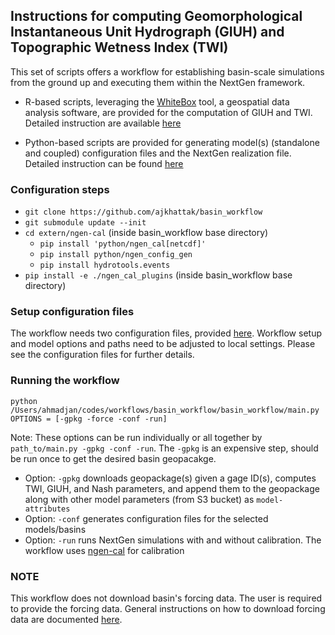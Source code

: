 ## Instructions for computing Geomorphological Instantaneous Unit Hydrograph (GIUH) and Topographic Wetness Index (TWI)
This set of scripts offers a workflow for establishing basin-scale simulations from the ground up 
and executing them within the NextGen framework.

- R-based scripts, leveraging the [WhiteBox](https://www.whiteboxgeo.com/manual/wbw-user-manual/book/tool_help.html) tool, a geospatial data analysis software,
  are provided for the computation of GIUH and TWI.
  Detailed instruction are available [here](https://github.com/ajkhattak/SoilMoistureProfiles/tree/ajk/auto_py_script/basin_workflow/giuh_twi/main.R)
  
- Python-based scripts are provided for generating model(s) (standalone and coupled) configuration files and the
  NextGen realization file. Detailed instruction can be found [here](https://github.com/ajkhattak/SoilMoistureProfiles/tree/ajk/auto_py_script/basin_workflow/generate_files/main.py)


### Configuration steps
  - `git clone https://github.com/ajkhattak/basin_workflow`
  - `git submodule update --init`
  - `cd extern/ngen-cal` (inside basin_workflow base directory)
    - `pip install 'python/ngen_cal[netcdf]'`
    - `pip install python/ngen_config_gen`
    - `pip install hydrotools.events`
  - `pip install -e ./ngen_cal_plugins` (inside basin_workflow base directory)

### Setup configuration files
The workflow needs two configuration files, provided [here](https://github.com/ajkhattak/basin_workflow/blob/master/basin_workflow/configs/). Workflow setup and model options and paths need to be adjusted to local settings. Please see the configuration files for further details.

### Running the workflow
```
python /Users/ahmadjan/codes/workflows/basin_workflow/basin_workflow/main.py OPTIONS = [-gpkg -force -conf -run]
```
Note: These options can be run individually or all together by `path_to/main.py -gpkg -conf -run`. The `-gpkg` is an expensive step, should be run once to get the desired basin geopacakge.

- Option: `-gpkg` downloads geopackage(s) given a gage ID(s), computes TWI, GIUH, and Nash parameters, and append them to the geopackage along with other model parameters (from S3 bucket) as `model-attributes`
- Option: `-conf` generates configuration files for the selected models/basins
- Option: `-run` runs NextGen simulations with and without calibration. The workflow uses [ngen-cal](https://github.com/NOAA-OWP/ngen-cal) for calibration


### NOTE
This workflow does not download basin's forcing data. The user is required to provide the forcing data. 
General instructions on how to download forcing data are documented [here](https://github.com/ajkhattak/SoilMoistureProfiles/blob/ajk/auto_py_script/basin_workflow/FORCING.md).

